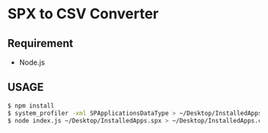 # SPX to CSV Converter

## Requirement

- Node.js

## USAGE

```sh
$ npm install
$ system_profiler -xml SPApplicationsDataType > ~/Desktop/InstalledApps.spx 
$ node index.js ~/Desktop/InstalledApps.spx > ~/Desktop/InstalledApps.csv
```

